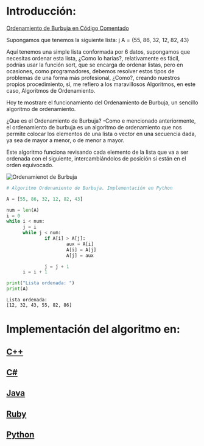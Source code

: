 
# Introducción:
[Ordenamiento de Burbuja en Código Comentado](http://codigoscomentado.blogspot.com/2018/06/ordenamiento-de-burbuja-algoritmos.html)

Supongamos que tenemos la siguiente lista:
j
A = {55, 86, 32, 12, 82, 43}

Aquí tenemos una simple lista conformada por 6 datos, supongamos que necesitas ordenar esta lista, ¿Como lo harías?, relativamente es fácil, podrías usar la función sort, que se encarga de ordenar listas, pero en ocasiones, como programadores, debemos resolver estos tipos de problemas de una forma más profesional, ¿Como?, creando nuestros propios procedimiento, sí, me refiero a los maravillosos Algoritmos, en este caso, Algoritmos de Ordenamiento.

Hoy te mostrare el funcionamiento del Ordenamiento de Burbuja, un sencillo algoritmo de ordenamiento.

¿Que es el Ordenamiento de Burbuja?
-Como e mencionado anteriormente, el ordenamiento de burbuja es un algoritmo de ordenamiento que nos permite colocar los elementos de una lista o vector en una secuencia dada, ya sea de mayor a menor, o de menor a mayor.

Este algoritmo funciona revisando cada elemento de la lista que va a ser ordenada con el siguiente, intercambiándolos de posición si están en el orden equivocado.

![Ordenamienot de Burbuja](https://upload.wikimedia.org/wikipedia/commons/thumb/8/83/Bubblesort-edited-color.svg/512px-Bubblesort-edited-color.svg.png)



```python
# Algoritmo Ordenamiento de Burbuja. Implementación en Python

A = [55, 86, 32, 12, 82, 43]

num = len(A)
i = 0
while i < num:
      j = i
      while j < num:
              if A[i] > A[j]:
                      aux = A[i]
                      A[i] = A[j]
                      A[j] = aux

              j = j + 1
      i = i + 1

print("Lista ordenada: ")
print(A)
```

    Lista ordenada: 
    [12, 32, 43, 55, 82, 86]
    

# Implementación del algoritmo en:
## [C++](https://github.com/CodigoComentado/Ordenamiento-de-Burbuja---Implementaci-n-del-Algoritmo/blob/master/Ordenamiento%20de%20Burbuja%20-%20C%2B%2B.cpp)
## [C#](https://github.com/CodigoComentado/Ordenamiento-de-Burbuja---Implementaci-n-del-Algoritmo/blob/master/Ordenamiento%20de%20burbujo%20-%20C%23.cs)
## [Java](https://github.com/CodigoComentado/Ordenamiento-de-Burbuja---Implementaci-n-del-Algoritmo/blob/master/Ordenamiento%20de%20Burbuja%20-%20Java.java)
## [Ruby](https://github.com/CodigoComentado/Ordenamiento-de-Burbuja---Implementaci-n-del-Algoritmo/blob/master/Ordenamiento%20de%20Burbuja%20-%20Ruby.rb)
## [Python](https://github.com/CodigoComentado/Ordenamiento-de-Burbuja---Implementaci-n-del-Algoritmo/blob/master/Ordenamiento%20de%20Burbuja%20-%20Python.py)
